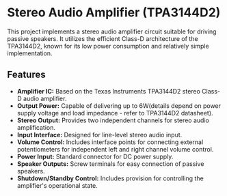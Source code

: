 # Stereo Audio Amplifier (TPA3144D2)

This project implements a stereo audio amplifier circuit suitable for driving passive speakers. It utilizes the efficient Class-D architecture of the TPA3144D2, known for its low power consumption and relatively simple implementation.

## Features

* **Amplifier IC:** Based on the Texas Instruments TPA3144D2 stereo Class-D audio amplifier.
* **Output Power:** Capable of delivering up to 6W(details depend on power supply voltage and load impedance - refer to TPA3144D2 datasheet).
* **Stereo Output:** Provides two independent channels for stereo audio amplification.
* **Input Interface:** Designed for line-level stereo audio input.
* **Volume Control:** Includes interface points for connecting external potentiometers for independent left and right channel volume control.
* **Power Input:** Standard connector for DC power supply.
* **Speaker Outputs:** Screw terminals for easy connection of passive speakers.
* **Shutdown/Standby Control:** Includes provision for controlling the amplifier's operational state.
